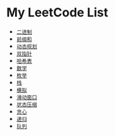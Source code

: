 # My LeetCode List

- [`二进制`]()
- [`前缀和`]()
- [`动态规划`]()
- [`双指针`]()
- [`哈希表`]()
- [`数学`]()
- [`枚举`]()
- [`栈`]()
- [`模拟`]()
- [`滑动窗口`]()
- [`状态压缩`]()
- [`贪心`]()
- [`递归`]()
- [`队列`]()
